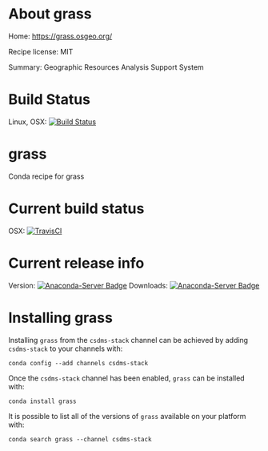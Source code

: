 # About grass

Home: https://grass.osgeo.org/

Recipe license: MIT

Summary: Geographic Resources Analysis Support System

# Build Status

Linux, OSX: [![Build Status](https://travis-ci.org/csdms-stack/grass-recipe.svg?branch=master)](https://travis-ci.org/csdms-stack/grass-recipe)

# grass
Conda recipe for grass

# Current build status

OSX: [![TravisCI](https://travis-ci.org/csdms-stack/grass-recipe.svg?branch=master)](https://travis-ci.org/csdms-stack/grass-recipe)

# Current release info

Version: [![Anaconda-Server Badge](https://anaconda.org/csdms-stack/grass/badges/version.svg)](https://anaconda.org/csdms-stack/grass)
Downloads: [![Anaconda-Server Badge](https://anaconda.org/csdms-stack/grass/badges/downloads.svg)](https://anaconda.org/csdms-stack/grass)

# Installing grass

Installing `grass` from the `csdms-stack` channel can be achieved by adding `csdms-stack` to your channels with:

```
conda config --add channels csdms-stack
```

Once the `csdms-stack` channel has been enabled, `grass` can be installed with:

```
conda install grass
```

It is possible to list all of the versions of `grass` available on your platform with:

```
conda search grass --channel csdms-stack
```
